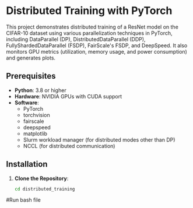 # Distributed Training with PyTorch

This project demonstrates distributed training of a ResNet model on the CIFAR-10 dataset using various parallelization techniques in PyTorch, including DataParallel (DP), DistributedDataParallel (DDP), FullyShardedDataParallel (FSDP), FairScale's FSDP, and DeepSpeed. It also monitors GPU metrics (utilization, memory usage, and power consumption) and generates plots.

## Prerequisites

- **Python**: 3.8 or higher
- **Hardware**: NVIDIA GPUs with CUDA support
- **Software**:
  - PyTorch
  - torchvision
  - fairscale
  - deepspeed
  - matplotlib
  - Slurm workload manager (for distributed modes other than DP)
  - NCCL (for distributed communication)

## Installation

1. **Clone the Repository**:
   ```bash
   cd distributed_training

#Run bash file